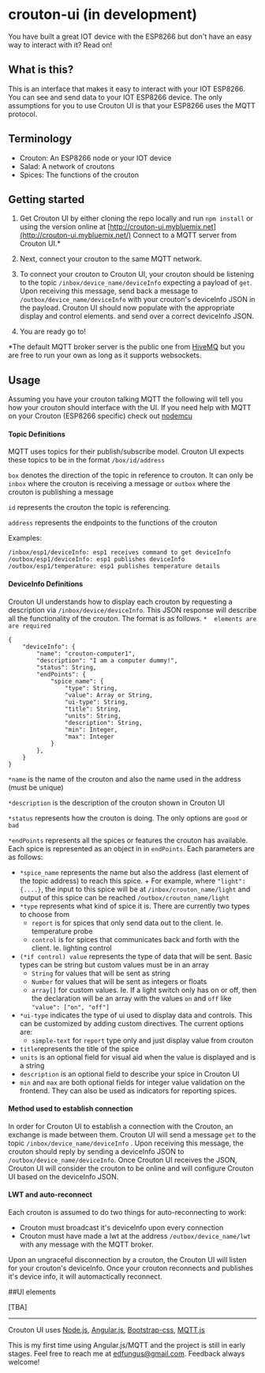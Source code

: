 # crouton-ui  (in development)

You have built a great IOT device with the ESP8266 but don't have an easy way to interact with it? Read on!

## What is this?
This is an interface that makes it easy to interact with your IOT ESP8266. You can see and send data to your IOT ESP8266 device. The only assumptions for you to use Crouton UI is that your ESP8266 uses the MQTT protocol.

## Terminology
* Crouton: An ESP8266 node or your IOT device
* Salad: A network of croutons
* Spices: The functions of the crouton

## Getting started

1. Get Crouton UI by either cloning the repo locally and run `npm install` or using the version online at [http://crouton-ui.mybluemix.net](http://crouton-ui.mybluemix.net/) Connect to a MQTT server from Crouton UI.*

2. Next, connect your crouton to the same MQTT network.

3. To connect your crouton to Crouton UI, your crouton should be listening to the topic `/inbox/device_name/deviceInfo` expecting a payload of `get`. Upon receiving this message, send back a message to `/outbox/device_name/deviceInfo` with your crouton's deviceInfo JSON in the payload. Crouton UI should now populate with the appropriate display and control elements.  and send over a correct deviceInfo JSON.
4. You are ready go to!

*The default MQTT broker server is the public one from [HiveMQ](http://www.hivemq.com/showcase/public-mqtt-broker/) but you are free to run your own as long as it supports websockets.


## Usage
Assuming you have your crouton talking MQTT the following will tell you how your crouton should interface with the UI. If you need help with MQTT on your Crouton (ESP8266 specific) check out [nodemcu](https://github.com/nodemcu/nodemcu-firmware)

#### Topic Definitions
MQTT uses topics for their publish/subscribe model. Crouton UI expects these topics to be in the format `/box/id/address`

`box` denotes the direction of the topic in reference to crouton. It can only be `inbox` where the crouton is receiving a message or `outbox` where the crouton is publishing a message

`id` represents the crouton the topic is referencing.

`address` represents the endpoints to the functions of the crouton

Examples:

```
/inbox/esp1/deviceInfo: esp1 receives command to get deviceInfo
/outbox/esp1/deviceInfo: esp1 publishes deviceInfo
/outbox/esp1/temperature: esp1 publishes temperature details
```

#### DeviceInfo Definitions
Crouton UI understands how to display each crouton by requesting a description via `/inbox/device/deviceInfo`. This JSON response will describe all the functionality of the crouton. The format is as follows. `*  elements are are required`

```
{
    "deviceInfo": {
	    "name": "crouton-computer1",
	    "description": "I am a computer dummy!",
        "status": String,
        "endPoints": {
            "spice_name": {
                "type": String,
                "value": Array or String,
                "ui-type": String,
                "title": String,
                "units": String,
                "description": String,
                "min": Integer,
                "max": Integer
            }
        },       
    }
}
```

`*name` is the name of the crouton and also the name used in the address (must be unique)

`*description` is the description of the crouton shown in Crouton UI

`*status` represents how the crouton is doing. The only options are `good` or `bad`

`*endPoints` represents all the spices or features the crouton has available.  Each spice is represented as an object in in `endPoints`. Each parameters are as follows:

+ `*spice_name` represents the name but also the address (last element of the topic address) to reach this spice.
		+ For example, where `"light": {....}`, the input to this spice will be at `/inbox/crouton_name/light` and output of this spice can be reached  `/outbox/crouton_name/light`
+ `*type` represents what kind of spice it is. There are currently two types to choose from
	+ `report` is for spices that only send data out to the client. Ie. temperature probe
	+ `control` is for spices that communicates back and forth with the client. Ie. lighting control
+ `(*if control) value` represents the type of data that will be sent. Basic types can be string but custom values must be in an array
	+ `String` for values that will be sent as string
	+ `Number` for values that will be sent as integers or floats
	+ `array[]` for custom values. Ie. If a light switch only has on or off, then the declaration will be an array with the values `on` and `off` like `"value": ["on", "off"]`
+ `*ui-type` indicates the type of ui used to display data and controls. This can be customized by adding custom directives. The current options are:
    + `simple-text` for `report` type only and just display value from crouton
+ `title`represents the title of the spice
+ `units` is an optional field for visual aid when the value is displayed and is a string
+ `description` is an optional field to describe your spice in Crouton UI
+ `min` and `max` are both optional fields for integer value validation on the frontend. They can also be used as indicators for reporting spices.




#### Method used to establish connection
In order for Crouton UI to establish a connection with the Crouton, an exchange is made between them. Crouton UI will send a message `get` to the topic `/inbox/device_name/deviceInfo` . Upon receiving this message, the crouton should reply by sending a deviceInfo JSON to `/outbox/device_name/deviceInfo`. Once Crouton UI receives the JSON, Crouton UI will consider the crouton to be online and will configure Crouton UI based on the deviceInfo JSON.

#### LWT and auto-reconnect
Each crouton is assumed to do two things for auto-reconnecting to work:

+ Crouton must broadcast it's deviceInfo upon every connection
+  Crouton must have made a lwt at the address `/outbox/device_name/lwt` with any message with the MQTT broker.

Upon an ungraceful disconnection by a crouton, the Crouton UI will listen for your crouton's deviceInfo. Once your crouton reconnects and publishes it's device info, it will automactically reconnect.


##UI elements

[TBA]

---
Crouton UI uses [Node.js](https://nodejs.org/en/), [Angular.js](https://angularjs.org), [Bootstrap-css](http://getbootstrap.com/css/), [MQTT.js](https://github.com/mqttjs/MQTT.js)

This is my first time using Angular.js/MQTT and the project is still in early stages. Feel free to reach me at edfungus@gmail.com. Feedback always welcome!
